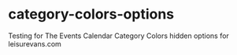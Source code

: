 category-colors-options
=======================

Testing for The Events Calendar Category Colors hidden options for leisurevans.com
